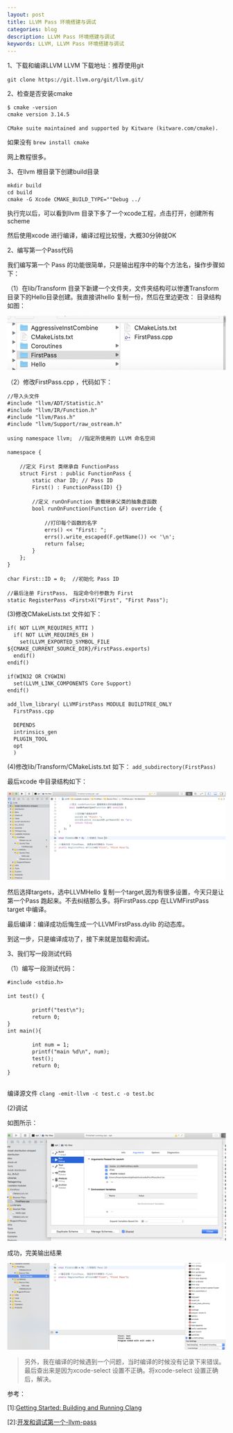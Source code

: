 ```yaml
---
layout: post   
title: LLVM Pass 环境搭建与调试   
categories: blog
description: LLVM Pass 环境搭建与调试  
keywords: LLVM, LLVM Pass 环境搭建与调试
---
```



1、下载和编译LLVM
LLVM 下载地址：推荐使用git



`git clone https://git.llvm.org/git/llvm.git/`

2、检查是否安装cmake



```
$ cmake -version
cmake version 3.14.5

CMake suite maintained and supported by Kitware (kitware.com/cmake).
```

如果没有
`brew install cmake`


网上教程很多。



3、在llvm 根目录下创建build目录



```
mkdir build
cd build
cmake -G Xcode CMAKE_BUILD_TYPE=""Debug ../
```


执行完以后，可以看到llvm 目录下多了一个xcode工程，点击打开，创建所有scheme

然后使用xcode 进行编译，编译过程比较慢，大概30分钟就OK




2、编写第一个Pass代码


我们编写第一个 Pass 的功能很简单，只是输出程序中的每个方法名，操作步骤如下：

（1）在lib/Transform 目录下新建一个文件夹，文件夹结构可以惨遭Transform 目录下的Hello目录创建。我直接讲hello 复制一份，然后在里边更改：
目录结构如图：



![](/images/blog/LLVM/ScreenShot20190708011041.png)


（2）修改FirstPass.cpp ，代码如下：


```
//导入头文件
#include "llvm/ADT/Statistic.h"
#include "llvm/IR/Function.h"
#include "llvm/Pass.h"
#include "llvm/Support/raw_ostream.h"

using namespace llvm;  //指定所使用的 LLVM 命名空间

namespace {
    
    //定义 First 类继承自 FunctionPass
    struct First : public FunctionPass {
        static char ID; // Pass ID
        First() : FunctionPass(ID) {}
        
        //定义 runOnFunction 重载继承父类的抽象虚函数
        bool runOnFunction(Function &F) override {
            
            //打印每个函数的名字
            errs() << "First: ";
            errs().write_escaped(F.getName()) << '\n';
            return false;
        }
    };
}

char First::ID = 0;  //初始化 Pass ID

//最后注册 FirstPass， 指定命令行参数为 First
static RegisterPass <First>X("First", "First Pass");
```



(3)修改CMakeLists.txt 文件如下：


```
if( NOT LLVM_REQUIRES_RTTI )
  if( NOT LLVM_REQUIRES_EH )
    set(LLVM_EXPORTED_SYMBOL_FILE ${CMAKE_CURRENT_SOURCE_DIR}/FirstPass.exports)
  endif()
endif()

if(WIN32 OR CYGWIN)
  set(LLVM_LINK_COMPONENTS Core Support)
endif()

add_llvm_library( LLVMFirstPass MODULE BUILDTREE_ONLY
  FirstPass.cpp
 
  DEPENDS
  intrinsics_gen
  PLUGIN_TOOL
  opt
  )

```




(4)修改lib/Transform/CMakeLists.txt 如下：
`add_subdirectory(FirstPass)`


最后xcode 中目录结构如下：


![](/images/blog/LLVM/ScreenShot20190708011805.png)




然后选择targets，选中LLVMHello 复制一个target,因为有很多设置，今天只是让第一个Pass 跑起来。不去纠结那么多。将FirstPass.cpp 在LLVMFirstPass target 中编译。


最后编译：编译成功后悔生成一个LLVMFirstPass.dylib 的动态库。



到这一步，只是编译成功了，接下来就是加载和调试。



3、我们写一段测试代码

（1）编写一段测试代码：



```
#include <stdio.h>
 
int test() {
 
        printf("test\n");
        return 0;
}
int main(){
 
        int num = 1;
        printf("main %d\n", num);
        test();
        return 0;
}
 
```


编译源文件
`clang -emit-llvm -c test.c -o test.bc`


(2)调试

如图所示：



![](/images/blog/LLVM/ScreenShot2019070801.27.46.png)



成功，完美输出结果



![](/images/blog/LLVM/ScreenShot20190708012211.png)




>另外，我在编译的时候遇到一个问题，当时编译的时候没有记录下来错误。最后查出来是因为xcode-select 设置不正确。将xcode-select 设置正确后，解决。




参考：

[1]\:[Getting Started: Building and Running Clang](http://clang.llvm.org/get_started.html)




[2]\:[开发和调试第一个-llvm-pass](https://www.exchen.net/开发和调试第一个-llvm-pass.html)



